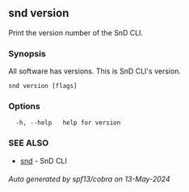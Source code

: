 ## snd version

Print the version number of the SnD CLI.

### Synopsis

All software has versions. This is SnD CLI's version.

```
snd version [flags]
```

### Options

```
  -h, --help   help for version
```

### SEE ALSO

* [snd](snd.md)	 - SnD CLI

###### Auto generated by spf13/cobra on 13-May-2024
